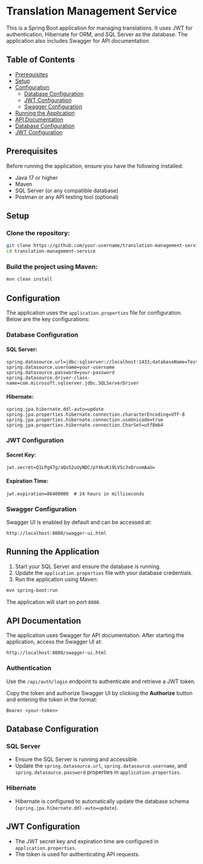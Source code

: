 # Translation Management Service
This is a Spring Boot application for managing translations. It uses JWT for authentication, Hibernate for ORM, and SQL Server as the database. The application also includes Swagger for API documentation.

## Table of Contents
- [Prerequisites](#prerequisites)
- [Setup](#setup)
- [Configuration](#configuration)
  - [Database Configuration](#database-configuration)
  - [JWT Configuration](#jwt-configuration)
  - [Swagger Configuration](#swagger-configuration)
- [Running the Application](#running-the-application)
- [API Documentation](#api-documentation)
- [Database Configuration](#database-configuration)
- [JWT Configuration](#jwt-configuration)

## Prerequisites
Before running the application, ensure you have the following installed:
- Java 17 or higher
- Maven
- SQL Server (or any compatible database)
- Postman or any API testing tool (optional)

## Setup
### Clone the repository:
```bash
git clone https://github.com/your-username/translation-management-service.git
cd translation-management-service
```

### Build the project using Maven:
```bash
mvn clean install
```

## Configuration
The application uses the `application.properties` file for configuration. Below are the key configurations:

### Database Configuration
#### SQL Server:
```properties
spring.datasource.url=jdbc:sqlserver://localhost:1433;databaseName=Test;encrypt=true;trustServerCertificate=true
spring.datasource.username=your-username
spring.datasource.password=your-password
spring.datasource.driver-class-name=com.microsoft.sqlserver.jdbc.SQLServerDriver
```
#### Hibernate:
```properties
spring.jpa.hibernate.ddl-auto=update
spring.jpa.properties.hibernate.connection.characterEncoding=UTF-8
spring.jpa.properties.hibernate.connection.useUnicode=true
spring.jpa.properties.hibernate.connection.CharSet=utf8mb4
```

### JWT Configuration
#### Secret Key:
```properties
jwt.secret=Q1LPg47g/aQx52uUyNDC/pY4kuKi9LVSc3xDruomAaU=
```
#### Expiration Time:
```properties
jwt.expiration=86400000  # 24 hours in milliseconds
```

### Swagger Configuration
Swagger UI is enabled by default and can be accessed at:
```
http://localhost:8080/swagger-ui.html
```

## Running the Application
1. Start your SQL Server and ensure the database is running.
2. Update the `application.properties` file with your database credentials.
3. Run the application using Maven:
```bash
mvn spring-boot:run
```
The application will start on port `8080`.

## API Documentation
The application uses Swagger for API documentation. After starting the application, access the Swagger UI at:
```
http://localhost:8080/swagger-ui.html
```

### Authentication
Use the `/api/auth/login` endpoint to authenticate and retrieve a JWT token.

Copy the token and authorize Swagger UI by clicking the **Authorize** button and entering the token in the format:
```
Bearer <your-token>
```

## Database Configuration
### SQL Server
- Ensure the SQL Server is running and accessible.
- Update the `spring.datasource.url`, `spring.datasource.username`, and `spring.datasource.password` properties in `application.properties`.

### Hibernate
- Hibernate is configured to automatically update the database schema (`spring.jpa.hibernate.ddl-auto=update`).

## JWT Configuration
- The JWT secret key and expiration time are configured in `application.properties`.
- The token is used for authenticating API requests.